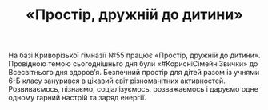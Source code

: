 ﻿---
title: «Простір, дружній до дитини»
---

На базі Криворізької гімназії №55 працює «Простір, дружній до дитини». Провідною темою сьогоднішньго дня були «#КорисніСімейніЗвички» до Всесвітнього дня здоров’я. Безпечний простір для дітей разом із учнями 6-Б класу занурився в цікавий світ різноманітних активностей. Розвиваємось, пізнаємо, соціалізуємось, розважаємось і даруємо одне одному гарний настрій та заряд енергії.

<slideshow />
